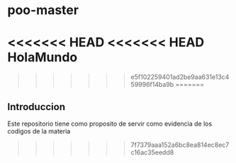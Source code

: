 # poo-master
<<<<<<< HEAD
<<<<<<< HEAD
HolaMundo
=======
>>>>>>> e5f102259401ad2be9aa631e13c459996f14ba9b
=======
## Introduccion
Este repositorio tiene como proposito de servir como evidencia de los codigos de la materia
>>>>>>> 7f7379aaa152a6bc8ea814ec8ec7c16ac35eedd8
